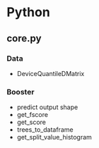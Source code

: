 # Python

## core.py

### Data

- DeviceQuantileDMatrix

### Booster

- predict output shape
- get_fscore
- get_score
- trees_to_dataframe
- get_split_value_histogram
